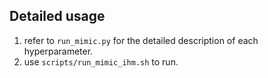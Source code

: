 ## Detailed usage
1. refer to ```run_mimic.py``` for the detailed description of each hyperparameter.
2. use ```scripts/run_mimic_ihm.sh``` to run.



